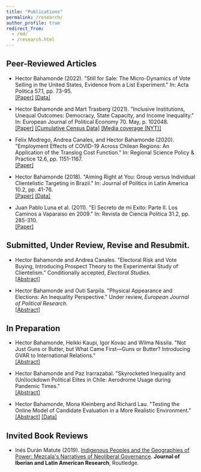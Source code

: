 ```yaml
---
title: "Publications"
permalink: /research/
author_profile: true
redirect_from:
  - /md/
  - /research.html
---
```


## Peer-Reviewed Articles

-  Hector Bahamonde (2022). "Still for Sale: The Micro-Dynamics of Vote Selling in the United States, Evidence from a List Experiment." In: Acta Politica 57.1, pp. 73-95. <br/> [[Paper]](https://doi.org/10.1057/s41269-020-00174-4) [[Data]](https://github.com/hbahamonde/Replication_Materials/tree/master/AP_2020)

-  Hector Bahamonde and Mart Trasberg (2021). "Inclusive Institutions, Unequal Outcomes: Democracy, State Capacity, and Income Inequality." In: European Journal of Political Economy 70. May, p. 102048. <br/> [[Paper]](https://doi.org/10.1016/j.ejpoleco.2021.102048) [[Cumulative Census Data]](https://github.com/hbahamonde/Inequality_State_Capacity/raw/main/Bahamonde_Trasberg_%20Cumulative%20census_Replication_Data.dta) [[Media coverage (NYT)]](https://www.nytimes.com/2021/08/04/opinion/biden-eviction-covid-democrats.html)

- Felix Modrego, Andrea Canales, and Hector Bahamonde (2020). "Employment Effects of COVID-19 Across Chilean Regions: An Application of the Translog Cost Function." In: Regional Science Policy & Practice 12.6, pp. 1151-1167. <br/> [[Paper]](https://doi.org/10.1111/rsp3.12337)

- Hector Bahamonde (2018). "Aiming Right at You: Group versus Individual Clientelistic Targeting in Brazil." In: Journal of Politics in Latin America 10.2, pp. 41-76. <br/> [[Paper]](https://journals.sub.uni-hamburg.de/giga/jpla/article/view/1121/1128) [[Data]](https://github.com/hbahamonde/Replication_Materials/tree/master/JPLA_2018)

- Juan Pablo Luna et al. (2011). "El Secreto de mi Exito: Parte II. Los Caminos a Vaparaiso en 2009." In: Revista de Ciencia Política 31.2, pp. 285-310. <br/> [[Paper]](https://scielo.conicyt.cl/pdf/revcipol/v31n2/art07.pdf)


## Submitted, Under Review, Revise and Resubmit.

- Hector Bahamonde and Andrea Canales. "Electoral Risk and Vote Buying, Introducing Prospect Theory to the Experimental Study of Clientelism." Conditionally accepted, *Electoral Studies*. <br/> [[Abstract]](https://github.com/hbahamonde/Economic_Experiment_Vote_Selling/raw/master/abstract.txt)

- Hector Bahamonde and Outi Sarpila. "Physical Appearance and Elections: An Inequality Perspective." Under review, *European Journal of Political Research*. <br/> [[Abstract]](https://raw.githubusercontent.com/hbahamonde/Physical/main/abstract.txt)


## In Preparation

- Hector Bahamonde, Heikki Kaupi, Igor Kovac and Wilma Nissila. "Not Just Guns or Butter, but What Came First—Guns or Butter? Introducing GVAR to International Relations." <br/> [[Abstract]](https://github.com/hbahamonde/Bahamonde_Kovac/raw/master/abstract.txt)

- Hector Bahamonde and Paz Irarrazabal. "Skyrocketed Inequality and (Un)lockdown Political Elites in Chile: Aerodrome Usage during Pandemic Times." <br/> [[Abstract]](https://raw.githubusercontent.com/hbahamonde/Tobalaba/main/abstract.txt)

- Hector Bahamonde, Mona Kleinberg and Richard Lau. "Testing the Online Model of Candidate Evaluation in a More Realistic Environment." <br/> [[Abstract]](https://raw.githubusercontent.com/hbahamonde/Running_Tally/master/abstract.txt) [[Data]](https://github.com/hbahamonde/Replication_Materials)


## Invited Book Reviews

- Inés Durán Matute (2019). [Indigenous Peoples and the Geographies of Power: Mezcala's Narratives of Neoliberal Governance](https://doi.org/10.1080/13260219.2019.1671679). **Journal of Iberian and Latin American Research**, Routledge.